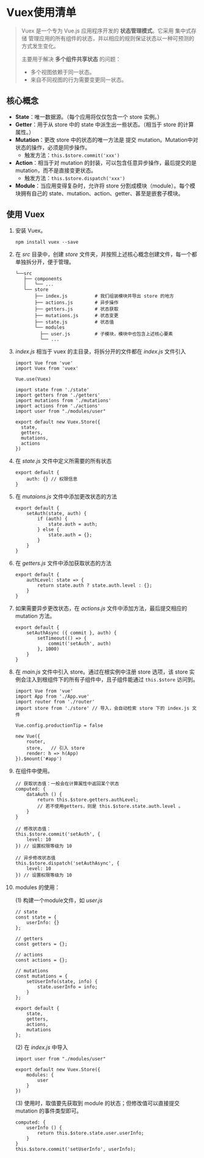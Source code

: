 # Vuex使用清单


> Vuex 是一个专为 Vue.js 应用程序开发的 **状态管理模式**。它采用 集中式存储 管理应用的所有组件的状态，并以相应的规则保证状态以一种可预测的方式发生变化。
> 
> 主要用于解决 **多个组件共享状态** 的问题：
> 
> - 多个视图依赖于同一状态。
> - 来自不同视图的行为需要变更同一状态。
> 

## 核心概念
- **State**：唯一数据源。（每个应用将仅仅包含一个 store 实例。）
- **Getter**：用于从 store 中的 state 中派生出一些状态。（相当于 store 的计算属性。）
- **Mutation**：更改 store 中的状态的唯一方法是 提交 mutation。Mutation中对状态的操作，必须是同步操作。
	- 触发方法：`this.$store.commit('xxx') `
- **Action**：相当于对 mutation 的封装，可以包含任意异步操作，最后提交的是 mutation，而不是直接变更状态。
	- 触发方法：`this.$store.dispatch('xxx')` 
- **Module**：当应用变得复杂时，允许将 store 分割成模块（module）。每个模块拥有自己的 state、mutation、action、getter、甚至是嵌套子模块。


## 使用 Vuex
1. 安装 Vuex。

	```
	npm install vuex --save
	```
2. 在 _src_ 目录中，创建 _store_ 文件夹，并按照上述核心概念创建文件，每一个都单独拆分开，便于管理。

	```
	└──src
	   ├── components
	   │   └── ...
	   └── store
	       ├── index.js          # 我们组装模块并导出 store 的地方
	       ├── actions.js        # 异步操作
	       ├── getters.js        # 状态获取
	       ├── mutations.js      # 状态变更     
	       ├── state.js          # 状态值
	       └── modules
	       	 ├── user.js         # 子模块，模块中也包含上述核心要素
	       	 └── ...
	```

3. _index.js_ 相当于 vuex 的主目录，将拆分开的文件都在 _index.js_ 文件引入
 
	```
	import Vue from 'vue'
	import Vuex from 'vuex'

	Vue.use(Vuex)

	import state from './state'
	import getters from './getters'
	import mutations from './mutations'
	import actions from './actions'
	import user from "./modules/user"
	
	export default new Vuex.Store({
	  state,
	  getters,
	  mutations,
	  actions
	})
	```
4. 在 _state.js_ 文件中定义所需要的所有状态

	```
	export default {
    	auth: {} // 权限信息
	}
	```
5. 在 _mutaions.js_ 文件中添加更改状态的方法

	```
	export default {
   		setAuth(state, auth) {
   			if (auth) {
   				state.auth = auth;
        	} else {
            	state.auth = {};
        	}
    	}
	}
	```
6. 在 _getters.js_ 文件中添加获取状态的方法

	```
	export default {
    	authLevel: state => {
        	return state.auth ? state.auth.level : {};
    	}
	}
	```
7. 如果需要异步更改状态，在 _actions.js_ 文件中添加方法，最后提交相应的 mutation 方法。

	```
	export default {
   		setAuthAsync ({ commit }, auth) {
    		setTimeout(() => {
      			commit('setAuth', auth)
    		}, 1000)
  		}
	}
	```

8. 在 _main.js_ 文件中引入 store。通过在根实例中注册 store 选项，该 store 实例会注入到根组件下的所有子组件中，且子组件能通过 `this.$store` 访问到。

	```
	import Vue from 'vue'
	import App from './App.vue'
	import router from './router'
	import store from './store' // 导入，会自动检索 store 下的 index.js 文件

	Vue.config.productionTip = false

	new Vue({
  		router,
  		store,   // 引入 store
  		render: h => h(App)
	}).$mount('#app')
	```

9. 在组件中使用。

	```
	// 获取状态值：一般会在计算属性中返回某个状态
	computed: {
  		dataAuth () {
    		return this.$store.getters.authLevel; 
    		// 若不使用getters，则是 this.$store.state.auth.level 。
  		}
	}
	
	// 修改状态值：
	this.$store.commit('setAuth', { 
		level: 10
	}) // 设置权限等级为 10
	
	// 异步修改状态值
	this.$store.dispatch('setAuthAsync', { 
		level: 10
	}) // 设置权限等级为 10
	```

10. modules 的使用：
	
	(1) 构建一个module文件，如 _user.js_

	```
	// state
	const state = {
		userInfo: {}
	};

	// getters
	const getters = {};

	// actions
	const actions = {};

	// mutations
	const mutations = {
		setUserInfo(state, info) {
   			state.userInfo = info;
   		}
	};

	export default {
  		state,
  		getters,
  		actions,
  		mutations
	};

	```
	
	(2) 在 _index.js_ 中导入
	
	```
	import user from "./modules/user"

	export default new Vuex.Store({
  		modules: {
    		user
  		}
	})
	```

	(3) 使用时，取值要先获取到 module 的状态；但修改值可以直接提交 mutation 的事件类型即可。
	
	```
	computed: {
  		userInfo () {
    		return this.$store.state.user.userInfo;
  		}
	}
	this.$store.commit('setUserInfo', userInfo);
	```